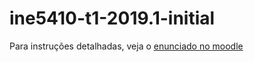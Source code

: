 # ine5410-t1-2019.1-initial
Para instruções detalhadas, veja o [enunciado no moodle](https://moodle.ufsc.br/mod/assign/view.php?id=1907934&forceview=1)
